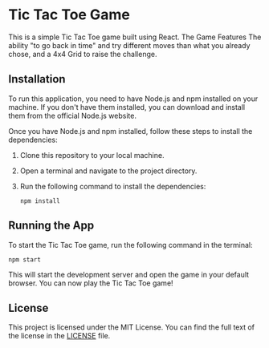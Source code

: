 # Tic Tac Toe Game

This is a simple Tic Tac Toe game built using React. 
The Game Features The ability "to go back in time" and try different moves than what you already chose,
and a 4x4 Grid to raise the challenge.

## Installation

To run this application, you need to have Node.js and npm installed on your machine. If you don't have them installed, you can download and install them from the official Node.js website.

Once you have Node.js and npm installed, follow these steps to install the dependencies:

1. Clone this repository to your local machine.
2. Open a terminal and navigate to the project directory.
3. Run the following command to install the dependencies:

    ```
    npm install
    ```

## Running the App

To start the Tic Tac Toe game, run the following command in the terminal:

```
npm start
```

This will start the development server and open the game in your default browser. You can now play the Tic Tac Toe game!

## License

This project is licensed under the MIT License. You can find the full text of the license in the [LICENSE](LICENSE) file.





